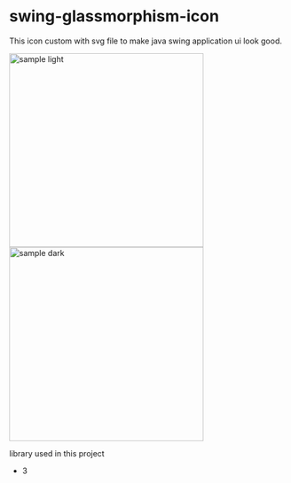 # swing-glassmorphism-icon

This icon custom with svg file to make java swing application ui look good.

<img src="https://github.com/DJ-Raven/swing-glassmorphism-icon/assets/58245926/64aa3317-3ef1-4da9-8839-4b1746917dd7" alt="sample light" width="350"/>
<img src="https://github.com/DJ-Raven/swing-glassmorphism-icon/assets/58245926/f2eefb7b-021f-4e8c-8293-03f9ea5d4946" alt="sample dark" width="350"/>

library used in this project
- 3

